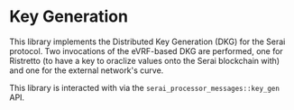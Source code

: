 # Key Generation

This library implements the Distributed Key Generation (DKG) for the Serai
protocol. Two invocations of the eVRF-based DKG are performed, one for Ristretto
(to have a key to oraclize values onto the Serai blockchain with) and one for
the external network's curve.

This library is interacted with via the `serai_processor_messages::key_gen` API.
